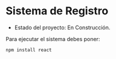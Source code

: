 <h1> Sistema de Registro </h1>

- Estado del proyecto: En Construcción.

Para ejecutar el sistema debes poner:

```npm install react```
